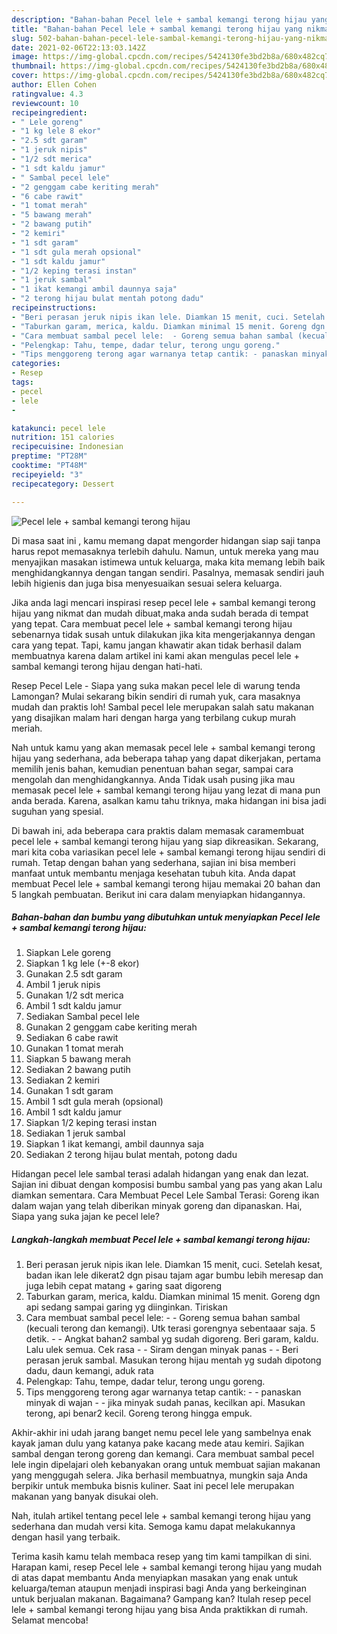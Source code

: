 ```yaml
---
description: "Bahan-bahan Pecel lele + sambal kemangi terong hijau yang nikmat dan Mudah Dibuat"
title: "Bahan-bahan Pecel lele + sambal kemangi terong hijau yang nikmat dan Mudah Dibuat"
slug: 502-bahan-bahan-pecel-lele-sambal-kemangi-terong-hijau-yang-nikmat-dan-mudah-dibuat
date: 2021-02-06T22:13:03.142Z
image: https://img-global.cpcdn.com/recipes/5424130fe3bd2b8a/680x482cq70/pecel-lele-sambal-kemangi-terong-hijau-foto-resep-utama.jpg
thumbnail: https://img-global.cpcdn.com/recipes/5424130fe3bd2b8a/680x482cq70/pecel-lele-sambal-kemangi-terong-hijau-foto-resep-utama.jpg
cover: https://img-global.cpcdn.com/recipes/5424130fe3bd2b8a/680x482cq70/pecel-lele-sambal-kemangi-terong-hijau-foto-resep-utama.jpg
author: Ellen Cohen
ratingvalue: 4.3
reviewcount: 10
recipeingredient:
- " Lele goreng"
- "1 kg lele 8 ekor"
- "2.5 sdt garam"
- "1 jeruk nipis"
- "1/2 sdt merica"
- "1 sdt kaldu jamur"
- " Sambal pecel lele"
- "2 genggam cabe keriting merah"
- "6 cabe rawit"
- "1 tomat merah"
- "5 bawang merah"
- "2 bawang putih"
- "2 kemiri"
- "1 sdt garam"
- "1 sdt gula merah opsional"
- "1 sdt kaldu jamur"
- "1/2 keping terasi instan"
- "1 jeruk sambal"
- "1 ikat kemangi ambil daunnya saja"
- "2 terong hijau bulat mentah potong dadu"
recipeinstructions:
- "Beri perasan jeruk nipis ikan lele. Diamkan 15 menit, cuci. Setelah kesat, badan ikan lele dikerat2 dgn pisau tajam agar bumbu lebih meresap dan juga lebih cepat matang + garing saat digoreng"
- "Taburkan garam, merica, kaldu. Diamkan minimal 15 menit. Goreng dgn api sedang sampai garing yg diinginkan. Tiriskan"
- "Cara membuat sambal pecel lele:  - Goreng semua bahan sambal (kecuali terong dan kemangi). Utk terasi gorengnya sebentaaar saja. 5 detik.  - Angkat bahan2 sambal yg sudah digoreng. Beri garam, kaldu. Lalu ulek semua. Cek rasa - Siram dengan minyak panas - Beri perasan jeruk sambal. Masukan terong hijau mentah yg sudah dipotong dadu, daun kemangi, aduk rata"
- "Pelengkap: Tahu, tempe, dadar telur, terong ungu goreng."
- "Tips menggoreng terong agar warnanya tetap cantik: - panaskan minyak di wajan - jika minyak sudah panas, kecilkan api. Masukan terong, api benar2 kecil. Goreng terong hingga empuk."
categories:
- Resep
tags:
- pecel
- lele
- 

katakunci: pecel lele  
nutrition: 151 calories
recipecuisine: Indonesian
preptime: "PT28M"
cooktime: "PT48M"
recipeyield: "3"
recipecategory: Dessert

---
```



![Pecel lele + sambal kemangi terong hijau](https://img-global.cpcdn.com/recipes/5424130fe3bd2b8a/680x482cq70/pecel-lele-sambal-kemangi-terong-hijau-foto-resep-utama.jpg)

Di masa  saat ini , kamu memang dapat mengorder hidangan siap saji tanpa harus repot memasaknya terlebih dahulu. Namun, untuk mereka yang mau menyajikan masakan istimewa untuk keluarga, maka kita memang lebih baik menghidangkannya dengan tangan sendiri. Pasalnya, memasak sendiri jauh lebih higienis dan juga bisa menyesuaikan sesuai selera keluarga.

Jika anda lagi mencari inspirasi resep pecel lele + sambal kemangi terong hijau yang nikmat dan mudah dibuat,maka anda sudah berada di tempat yang tepat. Cara membuat pecel lele + sambal kemangi terong hijau  sebenarnya tidak susah untuk dilakukan jika kita mengerjakannya dengan cara yang tepat. Tapi, kamu jangan khawatir akan tidak berhasil dalam membuatnya 
karena dalam artikel ini kami akan mengulas pecel lele + sambal kemangi terong hijau dengan hati-hati.  

Resep Pecel Lele - Siapa yang suka makan pecel lele di warung tenda Lamongan? Mulai sekarang bikin sendiri di rumah yuk, cara masaknya mudah dan praktis loh! Sambal pecel lele merupakan salah satu makanan yang disajikan malam hari dengan harga yang terbilang cukup murah meriah.

Nah untuk kamu yang akan memasak pecel lele + sambal kemangi terong hijau yang sederhana, ada beberapa tahap yang dapat dikerjakan, pertama memilih jenis bahan, kemudian penentuan bahan segar, sampai cara mengolah dan menghidangkannya. Anda Tidak usah pusing jika mau memasak pecel lele + sambal kemangi terong hijau yang lezat di mana pun anda berada. Karena, asalkan kamu  tahu triknya, maka hidangan ini bisa jadi suguhan yang spesial.

Di bawah ini, ada beberapa cara praktis  dalam memasak caramembuat pecel lele + sambal kemangi terong hijau yang siap dikreasikan. Sekarang, mari kita coba variasikan pecel lele + sambal kemangi terong hijau sendiri di rumah. Tetap dengan bahan yang sederhana, sajian ini bisa memberi manfaat untuk membantu menjaga kesehatan tubuh kita. Anda dapat membuat Pecel lele + sambal kemangi terong hijau memakai 20 bahan dan 5 langkah pembuatan. Berikut ini cara dalam menyiapkan hidangannya.

<!--inarticleads1-->

##### Bahan-bahan dan bumbu yang dibutuhkan untuk menyiapkan Pecel lele + sambal kemangi terong hijau:

1. Siapkan  Lele goreng
1. Siapkan 1 kg lele (+-8 ekor)
1. Gunakan 2.5 sdt garam
1. Ambil 1 jeruk nipis
1. Gunakan 1/2 sdt merica
1. Ambil 1 sdt kaldu jamur
1. Sediakan  Sambal pecel lele
1. Gunakan 2 genggam cabe keriting merah
1. Sediakan 6 cabe rawit
1. Gunakan 1 tomat merah
1. Siapkan 5 bawang merah
1. Sediakan 2 bawang putih
1. Sediakan 2 kemiri
1. Gunakan 1 sdt garam
1. Ambil 1 sdt gula merah (opsional)
1. Ambil 1 sdt kaldu jamur
1. Siapkan 1/2 keping terasi instan
1. Sediakan 1 jeruk sambal
1. Siapkan 1 ikat kemangi, ambil daunnya saja
1. Sediakan 2 terong hijau bulat mentah, potong dadu


Hidangan pecel lele sambal terasi adalah hidangan yang enak dan lezat. Sajian ini dibuat dengan komposisi bumbu sambal yang pas yang akan Lalu diamkan sementara. Cara Membuat Pecel Lele Sambal Terasi: Goreng ikan dalam wajan yang telah diberikan minyak goreng dan dipanaskan. Hai, Siapa yang suka jajan ke pecel lele? 

<!--inarticleads2-->

##### Langkah-langkah membuat Pecel lele + sambal kemangi terong hijau:

1. Beri perasan jeruk nipis ikan lele. Diamkan 15 menit, cuci. Setelah kesat, badan ikan lele dikerat2 dgn pisau tajam agar bumbu lebih meresap dan juga lebih cepat matang + garing saat digoreng
1. Taburkan garam, merica, kaldu. Diamkan minimal 15 menit. Goreng dgn api sedang sampai garing yg diinginkan. Tiriskan
1. Cara membuat sambal pecel lele:  - - Goreng semua bahan sambal (kecuali terong dan kemangi). Utk terasi gorengnya sebentaaar saja. 5 detik.  - - Angkat bahan2 sambal yg sudah digoreng. Beri garam, kaldu. Lalu ulek semua. Cek rasa - - Siram dengan minyak panas - - Beri perasan jeruk sambal. Masukan terong hijau mentah yg sudah dipotong dadu, daun kemangi, aduk rata
1. Pelengkap: Tahu, tempe, dadar telur, terong ungu goreng.
1. Tips menggoreng terong agar warnanya tetap cantik: - - panaskan minyak di wajan - - jika minyak sudah panas, kecilkan api. Masukan terong, api benar2 kecil. Goreng terong hingga empuk.


Akhir-akhir ini udah jarang banget nemu pecel lele yang sambelnya enak kayak jaman dulu yang katanya pake kacang mede atau kemiri. Sajikan sambal dengan terong goreng dan kemangi. Cara membuat sambal pecel lele ingin dipelajari oleh kebanyakan orang untuk membuat sajian makanan yang menggugah selera. Jika berhasil membuatnya, mungkin saja Anda berpikir untuk membuka bisnis kuliner. Saat ini pecel lele merupakan makanan yang banyak disukai oleh. 

Nah, itulah artikel tentang  pecel lele + sambal kemangi terong hijau  yang sederhana dan mudah versi kita. Semoga kamu dapat melakukannya dengan hasil yang terbaik. 

Terima kasih kamu telah membaca resep yang tim kami tampilkan di sini. Harapan kami, resep  Pecel lele + sambal kemangi terong hijau yang mudah di atas dapat membantu Anda menyiapkan masakan yang enak untuk keluarga/teman ataupun menjadi inspirasi bagi Anda yang berkeinginan untuk berjualan makanan. Bagaimana? Gampang kan? Itulah resep pecel lele + sambal kemangi terong hijau yang bisa Anda praktikkan di rumah. Selamat mencoba!

